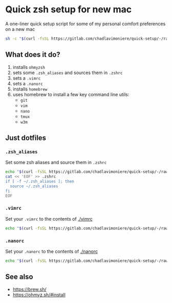 # Quick zsh setup for new mac

A one-liner quick setup script for some of my personal comfort preferences on a new mac

```sh
sh -c "$(curl -fsSL https://gitlab.com/chadlavimoniere/quick-setup/-/raw/main/setup.sh)"
```

## What does it do?

1. installs `ohmyzsh`
1. sets some `.zsh_aliases` and sources them in `.zshrc`
1. sets a `.vimrc`
1. sets a `.nanorc`
1. installs `homebrew`
1. uses homebrew to install a few key command line utils:
    - `git`
    - `vim`
    - `nano`
    - `tmux`
    - `w3m`

## Just dotfiles

### `.zsh_aliases`

Set some zsh aliases and source them in `.zshrc`

```sh
echo "$(curl -fsSL https://gitlab.com/chadlavimoniere/quick-setup/-/raw/main/zsh_aliases)" >> ~/.zsh_aliases
cat << 'EOF' >> .zshrc
if [ -f ~/.zsh_aliases ]; then
  source ~/.zsh_aliases
fi
EOF
```

### `.vimrc`

Set your `.vimrc` to the contents of [./vimrc](./vimrc)

```sh
echo "$(curl -fsSL https://gitlab.com/chadlavimoniere/quick-setup/-/raw/main/vimrc)" >> ~/.nanorc
```

### `.nanorc`

Set your `.nanorc` to the contents of [./nanorc](./nanorc)

```sh
echo "$(curl -fsSL https://gitlab.com/chadlavimoniere/quick-setup/-/raw/main/nanorc)" >> ~/.nanorc
```

## See also

- <https://brew.sh/>
- <https://ohmyz.sh/#install>
